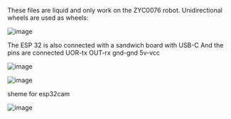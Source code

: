 These files are liquid and only work on the ZYC0076 robot.
Unidirectional wheels are used as wheels:

![image](https://github.com/Template58/ArduinoBOT/assets/173082842/2d4cfafd-b7a1-4d75-8435-c64dacdc96f9)

The ESP 32 is also connected with a sandwich board with USB-C
And the pins are connected UOR-tx OUT-rx gnd-gnd 5v-vcc

![image](https://github.com/Template58/ArduinoBOT/assets/173082842/16de0475-642c-4221-b09a-534f32af6370)

![image](https://github.com/Template58/ArduinoBOT/assets/173082842/3eb6039a-430d-4faa-8058-55122607c9a3)

sheme for esp32cam

![image](https://github.com/Template58/ArduinoBOT/assets/173082842/5300b7cf-22c8-467b-bec5-53d6f98f813c)
